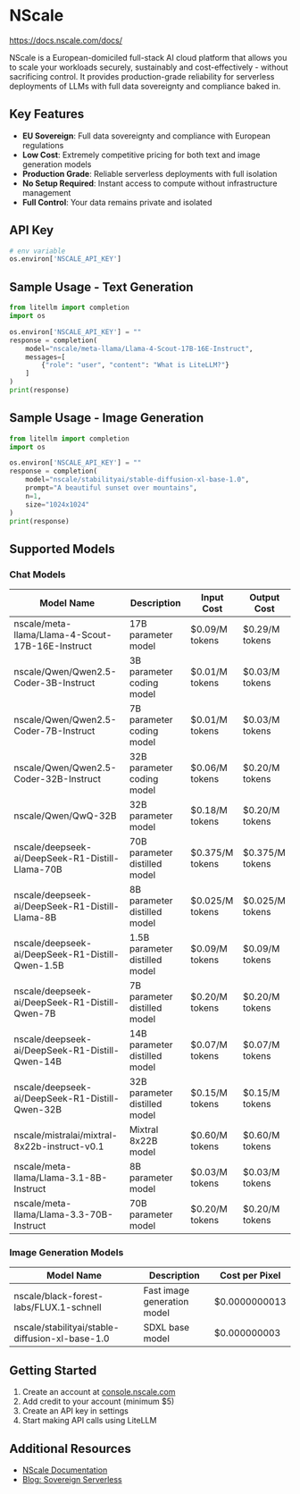 # NScale
https://docs.nscale.com/docs/

NScale is a European-domiciled full-stack AI cloud platform that allows you to scale your workloads securely, sustainably and cost-effectively - without sacrificing control. It provides production-grade reliability for serverless deployments of LLMs with full data sovereignty and compliance baked in.

## Key Features
- **EU Sovereign**: Full data sovereignty and compliance with European regulations
- **Low Cost**: Extremely competitive pricing for both text and image generation models
- **Production Grade**: Reliable serverless deployments with full isolation
- **No Setup Required**: Instant access to compute without infrastructure management
- **Full Control**: Your data remains private and isolated

## API Key
```python
# env variable
os.environ['NSCALE_API_KEY']
```

## Sample Usage - Text Generation
```python
from litellm import completion
import os

os.environ['NSCALE_API_KEY'] = ""
response = completion(
    model="nscale/meta-llama/Llama-4-Scout-17B-16E-Instruct", 
    messages=[
        {"role": "user", "content": "What is LiteLLM?"}
    ]
)
print(response)
```

## Sample Usage - Image Generation
```python
from litellm import completion
import os

os.environ['NSCALE_API_KEY'] = ""
response = completion(
    model="nscale/stabilityai/stable-diffusion-xl-base-1.0",
    prompt="A beautiful sunset over mountains",
    n=1,
    size="1024x1024"
)
print(response)
```

## Supported Models

### Chat Models

| Model Name | Description | Input Cost | Output Cost |
|------------|-------------|------------|-------------|
| nscale/meta-llama/Llama-4-Scout-17B-16E-Instruct | 17B parameter model | $0.09/M tokens | $0.29/M tokens |
| nscale/Qwen/Qwen2.5-Coder-3B-Instruct | 3B parameter coding model | $0.01/M tokens | $0.03/M tokens |
| nscale/Qwen/Qwen2.5-Coder-7B-Instruct | 7B parameter coding model | $0.01/M tokens | $0.03/M tokens |
| nscale/Qwen/Qwen2.5-Coder-32B-Instruct | 32B parameter coding model | $0.06/M tokens | $0.20/M tokens |
| nscale/Qwen/QwQ-32B | 32B parameter model | $0.18/M tokens | $0.20/M tokens |
| nscale/deepseek-ai/DeepSeek-R1-Distill-Llama-70B | 70B parameter distilled model | $0.375/M tokens | $0.375/M tokens |
| nscale/deepseek-ai/DeepSeek-R1-Distill-Llama-8B | 8B parameter distilled model | $0.025/M tokens | $0.025/M tokens |
| nscale/deepseek-ai/DeepSeek-R1-Distill-Qwen-1.5B | 1.5B parameter distilled model | $0.09/M tokens | $0.09/M tokens |
| nscale/deepseek-ai/DeepSeek-R1-Distill-Qwen-7B | 7B parameter distilled model | $0.20/M tokens | $0.20/M tokens |
| nscale/deepseek-ai/DeepSeek-R1-Distill-Qwen-14B | 14B parameter distilled model | $0.07/M tokens | $0.07/M tokens |
| nscale/deepseek-ai/DeepSeek-R1-Distill-Qwen-32B | 32B parameter distilled model | $0.15/M tokens | $0.15/M tokens |
| nscale/mistralai/mixtral-8x22b-instruct-v0.1 | Mixtral 8x22B model | $0.60/M tokens | $0.60/M tokens |
| nscale/meta-llama/Llama-3.1-8B-Instruct | 8B parameter model | $0.03/M tokens | $0.03/M tokens |
| nscale/meta-llama/Llama-3.3-70B-Instruct | 70B parameter model | $0.20/M tokens | $0.20/M tokens |

### Image Generation Models

| Model Name | Description | Cost per Pixel |
|------------|-------------|----------------|
| nscale/black-forest-labs/FLUX.1-schnell | Fast image generation model | $0.0000000013 |
| nscale/stabilityai/stable-diffusion-xl-base-1.0 | SDXL base model | $0.000000003 |

## Getting Started
1. Create an account at [console.nscale.com](https://console.nscale.com)
2. Add credit to your account (minimum $5)
3. Create an API key in settings
4. Start making API calls using LiteLLM

## Additional Resources
- [NScale Documentation](https://docs.nscale.com/docs/getting-started/overview)
- [Blog: Sovereign Serverless](https://www.nscale.com/blog/sovereign-serverless-how-we-designed-full-isolation-without-sacrificing-performance) 